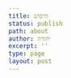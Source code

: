 ```yaml
---
title: חיפוש
status: publish
path: about
author: יהודה
excerpt: ''
type: page
layout: post
---
```

<link href="/pagefind/pagefind-ui.css" rel="stylesheet">
<style>
    :root {
      --pagefind-ui-primary: var(--color-gray-200);
      --pagefind-ui-text: var(--color-gray-200);
      --pagefind-ui-background: var(--color-gray-900);
      --pagefind-ui-border: var(--color-gray-500);
      --pagefind-ui-tag: var(--color-gray-500);
      --pagefind-ui-font: inherit;
    }
</style>
<div id="search" class="search"></div>

<script src="/pagefind/pagefind-ui.js" onload="new PagefindUI({ element: '#search' });"></script>